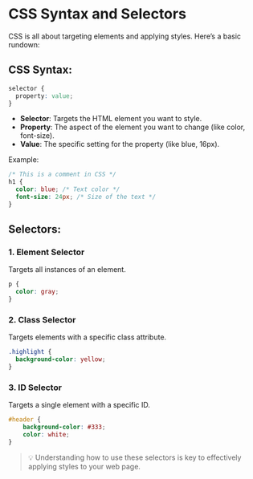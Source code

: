 # CSS Syntax and Selectors

CSS is all about targeting elements and applying styles. Here’s a basic rundown:

## CSS Syntax:

  ```css
  selector {
    property: value;
}
  ```

* **Selector**: Targets the HTML element you want to style.
* **Property**: The aspect of the element you want to change (like color, font-size).
* **Value**: The specific setting for the property (like blue, 16px).

Example:

  ```css
/* This is a comment in CSS */
h1 {
    color: blue; /* Text color */
    font-size: 24px; /* Size of the text */
}
  ```

## Selectors:

### **1. Element Selector**

Targets all instances of an element.

  ```css
p {
    color: gray;
}
  ```

### **2. Class Selector**

Targets elements with a specific class attribute.

  ```css
.highlight {
    background-color: yellow;
}
  ```

### **3. ID Selector**

Targets a single element with a specific ID.

```css
#header {
    background-color: #333;
    color: white;
}
```

> 💡 Understanding how to use these selectors is key to effectively applying styles to your web page.